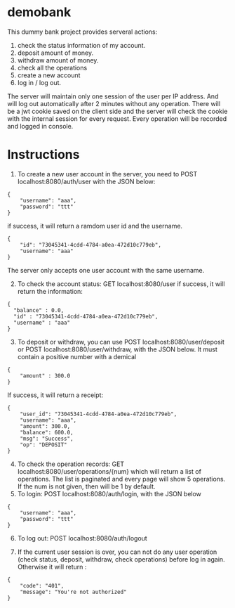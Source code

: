 # demobank
This dummy bank project provides serveral actions: 
1. check the status information of my account.
2. deposit amount of money.
3. withdraw amount of money.
4. check all the operations
5. create a new account
6. log in / log out.

The server will maintain only one session of the user per IP address. And will log out automatically after 2 minutes without any operation. 
There will be a jwt cookie saved on the client side and the server will check the cookie with the internal session for every request. 
Every operation will be recorded and logged in console.

# Instructions
1. To create a new user account in the server, you need to POST localhost:8080/auth/user with the JSON below:
```
{
    "username": "aaa",
    "password": "ttt"
}
```
if success, it will return a ramdom user id and the username.
```
{
    "id": "73045341-4cdd-4784-a0ea-472d10c779eb",
    "username": "aaa"
}
```
The server only accepts one user account with the same username.

2.  To check the account status: GET localhost:8080/user
if success, it will return the information:
```
{
  "balance" : 0.0,
  "id" : "73045341-4cdd-4784-a0ea-472d10c779eb",
  "username" : "aaa"
}
```
3.  To deposit or withdraw, you can use POST localhost:8080/user/deposit or POST localhost:8080/user/withdraw, with the JSON below.
It must contain a positive number with a demical
```
{
    "amount" : 300.0
}
```
If success, it will return a receipt:
```
{
    "user_id": "73045341-4cdd-4784-a0ea-472d10c779eb",
    "username": "aaa",
    "amount": 300.0,
    "balance": 600.0,
    "msg": "Success",
    "op": "DEPOSIT"
}
```
4.  To check the operation records: GET localhost:8080/user/operations/{num} which will return a list of operations. The list is paginated and every page will show 5 operations. If the num is not given, then will be 1 by default.
5.  To login: POST localhost:8080/auth/login, with the JSON below
```
{
    "username": "aaa",
    "password": "ttt"
}
```
6.  To log out: POST localhost:8080/auth/logout

7.  If the current user session is over, you can not do any user operation (check status, deposit, withdraw, check operations) before log in again. Otherwise it will return :
```
{
    "code": "401",
    "message": "You're not authorized"
}
```
